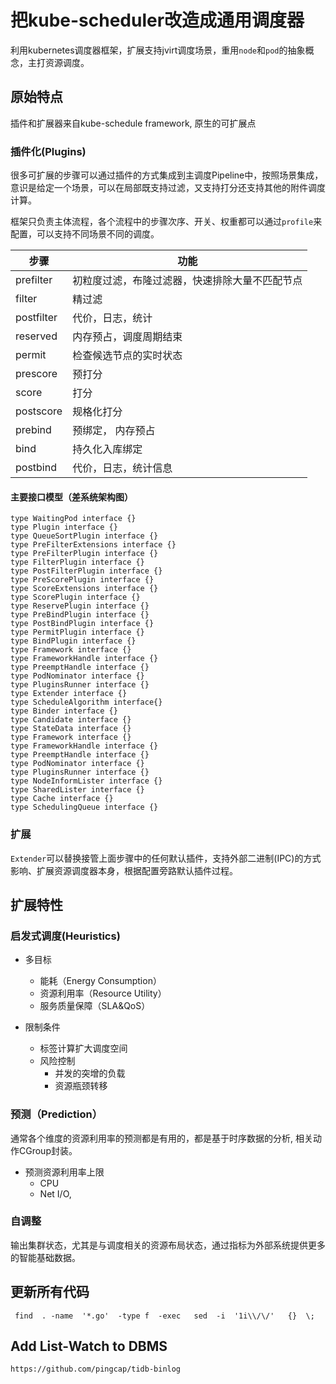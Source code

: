 # 把kube-scheduler改造成通用调度器

利用kubernetes调度器框架，扩展支持jvirt调度场景，重用`node`和`pod`的抽象概念，主打资源调度。

## 原始特点 

插件和扩展器来自kube-schedule framework, 原生的可扩展点

### 插件化(Plugins)

很多可扩展的步骤可以通过插件的方式集成到主调度Pipeline中，按照场景集成，意识是给定一个场景，可以在局部既支持过滤，又支持打分还支持其他的附件调度计算。

框架只负责主体流程，各个流程中的步骤次序、开关、权重都可以通过`profile`来配置，可以支持不同场景不同的调度。


|步骤|功能|
| --  | -- |
|prefilter|初粒度过滤，布隆过滤器，快速排除大量不匹配节点|
|filter | 精过滤 |
|postfilter| 代价，日志，统计  |
|reserved | 内存预占，调度周期结束|
|permit| 检查候选节点的实时状态 |
|prescore| 预打分 |
|score | 打分|
|postscore| 规格化打分 |
|prebind| 预绑定， 内存预占 |
|bind| 持久化入库绑定 |
|postbind| 代价，日志，统计信息|

#### 主要接口模型（差系统架构图）

```text 
type WaitingPod interface {}
type Plugin interface {}
type QueueSortPlugin interface {}
type PreFilterExtensions interface {}
type PreFilterPlugin interface {}
type FilterPlugin interface {}
type PostFilterPlugin interface {}
type PreScorePlugin interface {}
type ScoreExtensions interface {}
type ScorePlugin interface {}
type ReservePlugin interface {}
type PreBindPlugin interface {}
type PostBindPlugin interface {}
type PermitPlugin interface {}
type BindPlugin interface {}
type Framework interface {}
type FrameworkHandle interface {}
type PreemptHandle interface {}
type PodNominator interface {}
type PluginsRunner interface {}
type Extender interface {}
type ScheduleAlgorithm interface{}
type Binder interface {}
type Candidate interface {}
type StateData interface {}
type Framework interface {}
type FrameworkHandle interface {}
type PreemptHandle interface {}
type PodNominator interface {}
type PluginsRunner interface {}
type NodeInformLister interface {}
type SharedLister interface {}
type Cache interface {}
type SchedulingQueue interface {}
```


### 扩展

`Extender`可以替换接管上面步骤中的任何默认插件，支持外部二进制(IPC)的方式影响、扩展资源调度器本身，根据配置旁路默认插件过程。

## 扩展特性

### 启发式调度(Heuristics)

- 多目标
    - 能耗（Energy Consumption）
    - 资源利用率（Resource Utility）
    - 服务质量保障（SLA&QoS）   
    
- 限制条件
    - 标签计算扩大调度空间
    - 风险控制
        - 并发的突增的负载 
        - 资源瓶颈转移   
        
### 预测（Prediction）

通常各个维度的资源利用率的预测都是有用的，都是基于时序数据的分析, 相关动作CGroup封装。

- 预测资源利用率上限
    - CPU
    - Net I/O,

### 自调整

输出集群状态，尤其是与调度相关的资源布局状态，通过指标为外部系统提供更多的智能基础数据。 
 

## 更新所有代码
```shell
 find  . -name  '*.go'  -type f  -exec   sed  -i  '1i\\/\/'   {}  \;
```



## Add List-Watch to DBMS

```text
https://github.com/pingcap/tidb-binlog
``` 


